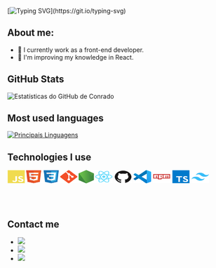 [![Typing SVG](https://readme-typing-svg.demolab.com?font=Fira+Code&duration=6000&pause=1000&color=30F72E&center=true&vCenter=true&width=500&lines=console.log(%22hello+world%2C+i'm+Conrado!%22))](https://git.io/typing-svg)
## About me:
- 🔭 I currently work as a front-end developer.
- 🌱 I'm improving my knowledge in React.

## GitHub Stats
![Estatísticas do GitHub de Conrado](https://github-readme-stats.vercel.app/api?username=conradogui&show_icons=true&theme=dracula)

## Most used languages
[![Principais Linguagens](https://github-readme-stats.vercel.app/api/top-langs/?username=conradogui&layout=compact&theme=dracula)](https://github.com/conradogui/github-readme-stats)

## Technologies I use
<div>
<img align="left" alt="JavaScript" height="30" width="40" src="https://raw.githubusercontent.com/devicons/devicon/master/icons/javascript/javascript-plain.svg">
<img height="30" width="40" src="https://raw.githubusercontent.com/devicons/devicon/master/icons/react/react-original.svg">
<img align="left" alt="HTML" height="30" width="40" src="https://raw.githubusercontent.com/devicons/devicon/master/icons/html5/html5-original.svg">
<img align="left" alt="CSS" height="30" width="40" src="https://raw.githubusercontent.com/devicons/devicon/master/icons/css3/css3-original.svg">
<img align="left" alt="CSS" height="30" width="40" src="https://raw.githubusercontent.com/devicons/devicon/master/icons/git/git-original.svg">
<img align="left" alt="CSS" height="30" width="40" src="https://raw.githubusercontent.com/devicons/devicon/master/icons/nodejs/nodejs-original.svg">
<img height="30" width="40" src="https://raw.githubusercontent.com/devicons/devicon/master/icons/github/github-original.svg">
<img height="30" width="40" src="https://raw.githubusercontent.com/devicons/devicon/master/icons/vscode/vscode-original.svg">
<img height="30" width="40" src="https://raw.githubusercontent.com/devicons/devicon/master/icons/npm/npm-original-wordmark.svg">
<img height="30" width="40" src="https://raw.githubusercontent.com/devicons/devicon/master/icons/typescript/typescript-original.svg">
<img height="30" width="40" src="https://raw.githubusercontent.com/devicons/devicon/master/icons/tailwindcss/tailwindcss-plain.svg">
</div>

<br><br>

## Contact me
- <a href="https://www.linkedin.com/in/guilherme-conrado-2784a7264/" target="_blank"><img src="https://img.shields.io/badge/-LinkedIn-%230077B5?style=for-the-badge&logo=linkedin&logoColor=white"></a>  
- <a href="https://www.instagram.com/guiconrss_" target="_blank"><img src="https://img.shields.io/badge/-Instagram-%23E4405F?style=for-the-badge&logo=instagram&logoColor=white" target="_blank"></a>
- <a href = "mailto:gui14fbce@gmail.com"><img src="https://img.shields.io/badge/-Gmail-%23333?style=for-the-badge&logo=gmail&logoColor=white" target="_blank"></a>


  
